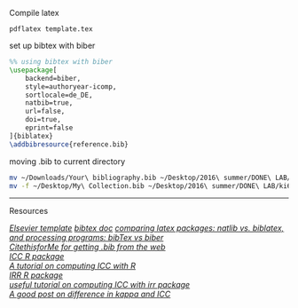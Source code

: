 

Compile latex

```
pdflatex template.tex
```

set up bibtex with biber

```tex
%% using bibtex with biber
\usepackage[
    backend=biber,
    style=authoryear-icomp,
    sortlocale=de_DE,
    natbib=true,
    url=false,
    doi=true,
    eprint=false
]{biblatex}
\addbibresource{reference.bib}
```


moving .bib to current directory
```bash
mv ~/Downloads/Your\ bibliography.bib ~/Desktop/2016\ summer/DONE\ LAB/ki67Paper/
mv -f ~/Desktop/My\ Collection.bib ~/Desktop/2016\ summer/DONE\ LAB/ki67Paper/manuscript/reference.bib

```


---

Resources

[_Elsevier template_](https://www.elsevier.com/__data/assets/pdf_file/0008/56843/elsdoc-1.pdf)
[_bibtex doc_](http://ctan.mirror.rafal.ca/macros/latex/contrib/biblatex/doc/biblatex.pdf)
[_comparing latex packages: natlib vs. biblatex, and processing programs: bibTex vs biber_](http://tex.stackexchange.com/questions/25701/bibtex-vs-biber-and-biblatex-vs-natbib)  
[_CitethisforMe for getting .bib from the web_](http://www.citethisforme.com/)    
[_ICC R package_](https://cran.r-project.org/web/packages/ICC/ICC.pdf)  
[_A tutorial on computing ICC with R_](http://aliquote.org/memos/2011/04/29/computing-intraclass-correlation-with-r)  
[_IRR R package_](https://cran.r-project.org/web/packages/irr/irr.pdf)  
[_useful tutorial on computing ICC with irr package_](http://www.cookbook-r.com/Statistical_analysis/Inter-rater_reliability/)  
[_A good post on difference in kappa and ICC_](http://stats.stackexchange.com/questions/3539/inter-rater-reliability-for-ordinal-or-interval-data?noredirect=1&lq=1)
